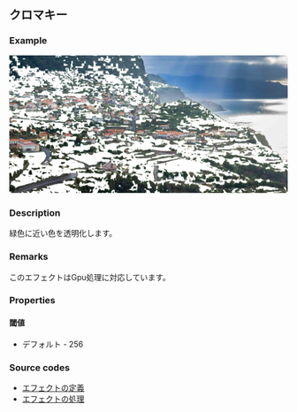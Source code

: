 ## クロマキー

### Example

![](https://github.com/b-editor/BEditor/raw/main/docs/example/chroma-key.jpg)

### Description

緑色に近い色を透明化します。

### Remarks

このエフェクトはGpu処理に対応しています。

### Properties

#### 閾値

* デフォルト - 256

### Source codes

* [エフェクトの定義](https://github.com/b-editor/BEditor/blob/main/src/BEditor.Primitive/Effects/PrimitiveImages/ChromaKey.cs)
* [エフェクトの処理](https://github.com/b-editor/BEditor/blob/main/src/BEditor.Drawing/PixelOperation/ChromaKeyOperation.cs)

